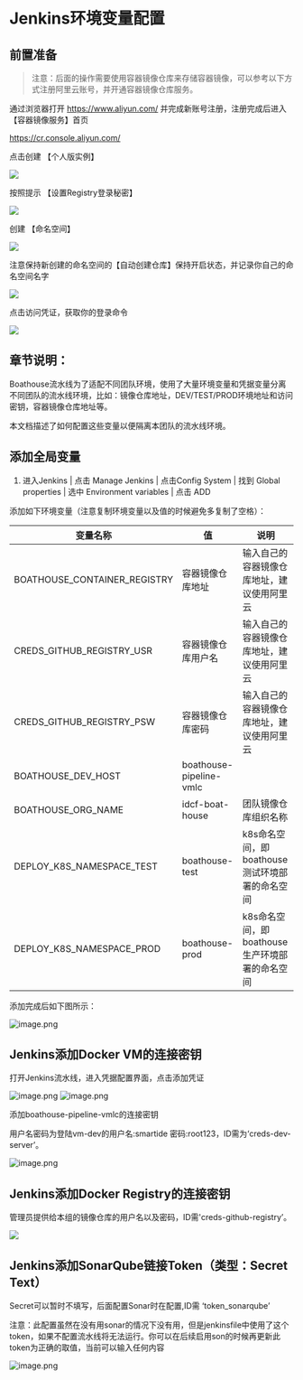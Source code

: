 # Jenkins环境变量配置

## 前置准备



> 注意：后面的操作需要使用容器镜像仓库来存储容器镜像，可以参考以下方式注册阿里云账号，并开通容器镜像仓库服务。

通过浏览器打开 https://www.aliyun.com/ 并完成新账号注册，注册完成后进入 【容器镜像服务】首页


https://cr.console.aliyun.com/

点击创建 【个人版实例】

![](images/20221028222918.png)  

按照提示 【设置Registry登录秘密】

![](images/20221028222931.png)  

创建 【命名空间】

![](images/20221028222944.png)  

注意保持新创建的命名空间的【自动创建仓库】保持开启状态，并记录你自己的命名空间名字

![](images/20221028223002.png)  

点击访问凭证，获取你的登录命令

![](images/20221028223030.png)  

## 章节说明：

Boathouse流水线为了适配不同团队环境，使用了大量环境变量和凭据变量分离不同团队的流水线环境，比如：镜像仓库地址，DEV/TEST/PROD环境地址和访问密钥，容器镜像仓库地址等。

本文档描述了如何配置这些变量以便隔离本团队的流水线环境。

## 添加全局变量

1. 进入Jenkins | 点击 Manage Jenkins | 点击Config System | 找到 Global properties | 选中 Environment variables | 点击 ADD

添加如下环境变量（注意复制环境变量以及值的时候避免多复制了空格）：


| 变量名称 | 值 | 说明  |
| ------------ | --------- | --------- |
| BOATHOUSE_CONTAINER_REGISTRY  | 容器镜像仓库地址 | 输入自己的容器镜像仓库地址，建议使用阿里云 |
| CREDS_GITHUB_REGISTRY_USR  | 容器镜像仓库用户名|输入自己的容器镜像仓库地址，建议使用阿里云 |
| CREDS_GITHUB_REGISTRY_PSW  | 容器镜像仓库密码| 输入自己的容器镜像仓库地址，建议使用阿里云 |
| BOATHOUSE_DEV_HOST  | boathouse-pipeline-vmlc  |
| BOATHOUSE_ORG_NAME | idcf-boat-house  | 团队镜像仓库组织名称 |
| DEPLOY_K8S_NAMESPACE_TEST | boathouse-test | k8s命名空间，即boathouse测试环境部署的命名空间 |
| DEPLOY_K8S_NAMESPACE_PROD | boathouse-prod | k8s命名空间，即boathouse生产环境部署的命名空间 |


添加完成后如下图所示：

![image.png](images/jenkins-add-envs.png)

## Jenkins添加Docker VM的连接密钥

打开Jenkins流水线，进入凭据配置界面，点击添加凭证

![image.png](images/2021-10-14_9-13-09.png)
![image.png](images/2021-10-14_10-34-30.png)

添加boathouse-pipeline-vmlc的连接密钥

用户名密码为登陆vm-dev的用户名:smartide 密码:root123，ID需为‘creds-dev-server’。

![image.png](images/teamguide-cd-02.png)

## Jenkins添加Docker Registry的连接密钥

管理员提供给本组的镜像仓库的用户名以及密码，ID需'creds-github-registry’。

![](images/20221026173216.png)  

## Jenkins添加SonarQube链接Token（类型：Secret Text）

Secret可以暂时不填写，后面配置Sonar时在配置,ID需 ‘token_sonarqube’

注意：此配置虽然在没有用sonar的情况下没有用，但是jenkinsfile中使用了这个token，如果不配置流水线将无法运行。你可以在后续启用son的时候再更新此token为正确的取值，当前可以输入任何内容

![image.png](images/sonar01.png)
